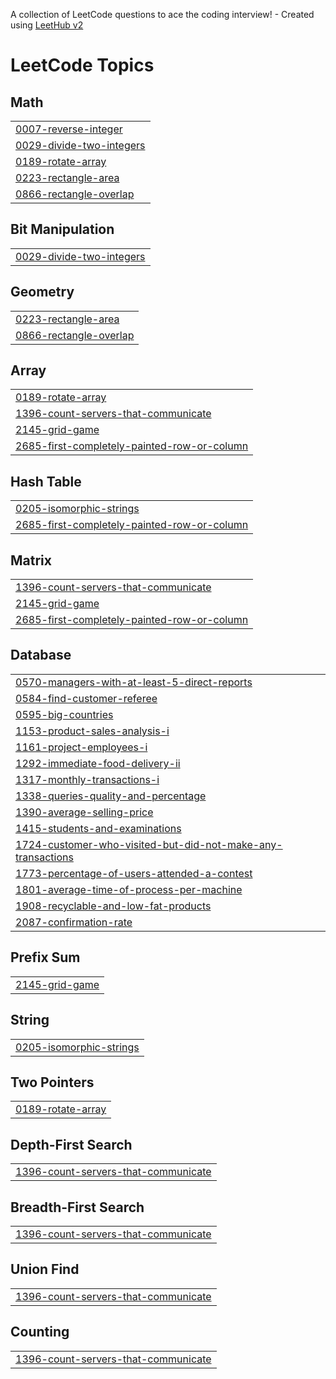 A collection of LeetCode questions to ace the coding interview! - Created using [LeetHub v2](https://github.com/arunbhardwaj/LeetHub-2.0)
<!---LeetCode Topics Start-->
# LeetCode Topics
## Math
|  |
| ------- |
| [0007-reverse-integer](https://github.com/tanmay-37/LeetCode/tree/master/0007-reverse-integer) |
| [0029-divide-two-integers](https://github.com/tanmay-37/LeetCode/tree/master/0029-divide-two-integers) |
| [0189-rotate-array](https://github.com/tanmay-37/LeetCode/tree/master/0189-rotate-array) |
| [0223-rectangle-area](https://github.com/tanmay-37/LeetCode/tree/master/0223-rectangle-area) |
| [0866-rectangle-overlap](https://github.com/tanmay-37/LeetCode/tree/master/0866-rectangle-overlap) |
## Bit Manipulation
|  |
| ------- |
| [0029-divide-two-integers](https://github.com/tanmay-37/LeetCode/tree/master/0029-divide-two-integers) |
## Geometry
|  |
| ------- |
| [0223-rectangle-area](https://github.com/tanmay-37/LeetCode/tree/master/0223-rectangle-area) |
| [0866-rectangle-overlap](https://github.com/tanmay-37/LeetCode/tree/master/0866-rectangle-overlap) |
## Array
|  |
| ------- |
| [0189-rotate-array](https://github.com/tanmay-37/LeetCode/tree/master/0189-rotate-array) |
| [1396-count-servers-that-communicate](https://github.com/tanmay-37/LeetCode/tree/master/1396-count-servers-that-communicate) |
| [2145-grid-game](https://github.com/tanmay-37/LeetCode/tree/master/2145-grid-game) |
| [2685-first-completely-painted-row-or-column](https://github.com/tanmay-37/LeetCode/tree/master/2685-first-completely-painted-row-or-column) |
## Hash Table
|  |
| ------- |
| [0205-isomorphic-strings](https://github.com/tanmay-37/LeetCode/tree/master/0205-isomorphic-strings) |
| [2685-first-completely-painted-row-or-column](https://github.com/tanmay-37/LeetCode/tree/master/2685-first-completely-painted-row-or-column) |
## Matrix
|  |
| ------- |
| [1396-count-servers-that-communicate](https://github.com/tanmay-37/LeetCode/tree/master/1396-count-servers-that-communicate) |
| [2145-grid-game](https://github.com/tanmay-37/LeetCode/tree/master/2145-grid-game) |
| [2685-first-completely-painted-row-or-column](https://github.com/tanmay-37/LeetCode/tree/master/2685-first-completely-painted-row-or-column) |
## Database
|  |
| ------- |
| [0570-managers-with-at-least-5-direct-reports](https://github.com/tanmay-37/LeetCode/tree/master/0570-managers-with-at-least-5-direct-reports) |
| [0584-find-customer-referee](https://github.com/tanmay-37/LeetCode/tree/master/0584-find-customer-referee) |
| [0595-big-countries](https://github.com/tanmay-37/LeetCode/tree/master/0595-big-countries) |
| [1153-product-sales-analysis-i](https://github.com/tanmay-37/LeetCode/tree/master/1153-product-sales-analysis-i) |
| [1161-project-employees-i](https://github.com/tanmay-37/LeetCode/tree/master/1161-project-employees-i) |
| [1292-immediate-food-delivery-ii](https://github.com/tanmay-37/LeetCode/tree/master/1292-immediate-food-delivery-ii) |
| [1317-monthly-transactions-i](https://github.com/tanmay-37/LeetCode/tree/master/1317-monthly-transactions-i) |
| [1338-queries-quality-and-percentage](https://github.com/tanmay-37/LeetCode/tree/master/1338-queries-quality-and-percentage) |
| [1390-average-selling-price](https://github.com/tanmay-37/LeetCode/tree/master/1390-average-selling-price) |
| [1415-students-and-examinations](https://github.com/tanmay-37/LeetCode/tree/master/1415-students-and-examinations) |
| [1724-customer-who-visited-but-did-not-make-any-transactions](https://github.com/tanmay-37/LeetCode/tree/master/1724-customer-who-visited-but-did-not-make-any-transactions) |
| [1773-percentage-of-users-attended-a-contest](https://github.com/tanmay-37/LeetCode/tree/master/1773-percentage-of-users-attended-a-contest) |
| [1801-average-time-of-process-per-machine](https://github.com/tanmay-37/LeetCode/tree/master/1801-average-time-of-process-per-machine) |
| [1908-recyclable-and-low-fat-products](https://github.com/tanmay-37/LeetCode/tree/master/1908-recyclable-and-low-fat-products) |
| [2087-confirmation-rate](https://github.com/tanmay-37/LeetCode/tree/master/2087-confirmation-rate) |
## Prefix Sum
|  |
| ------- |
| [2145-grid-game](https://github.com/tanmay-37/LeetCode/tree/master/2145-grid-game) |
## String
|  |
| ------- |
| [0205-isomorphic-strings](https://github.com/tanmay-37/LeetCode/tree/master/0205-isomorphic-strings) |
## Two Pointers
|  |
| ------- |
| [0189-rotate-array](https://github.com/tanmay-37/LeetCode/tree/master/0189-rotate-array) |
## Depth-First Search
|  |
| ------- |
| [1396-count-servers-that-communicate](https://github.com/tanmay-37/LeetCode/tree/master/1396-count-servers-that-communicate) |
## Breadth-First Search
|  |
| ------- |
| [1396-count-servers-that-communicate](https://github.com/tanmay-37/LeetCode/tree/master/1396-count-servers-that-communicate) |
## Union Find
|  |
| ------- |
| [1396-count-servers-that-communicate](https://github.com/tanmay-37/LeetCode/tree/master/1396-count-servers-that-communicate) |
## Counting
|  |
| ------- |
| [1396-count-servers-that-communicate](https://github.com/tanmay-37/LeetCode/tree/master/1396-count-servers-that-communicate) |
<!---LeetCode Topics End-->